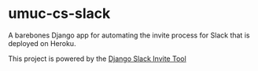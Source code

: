 # umuc-cs-slack

A barebones Django app for automating the invite process for Slack that is deployed on Heroku.

This project is powered by the [Django Slack Invite Tool](https://github.com/sanchagrins/SlackInvite)